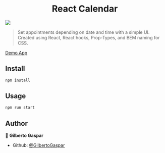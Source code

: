 <h1 align="center">React Calendar</h1>
<p>
  <img src="https://img.shields.io/badge/version-1.0-blue.svg?cacheSeconds=2592000" />
</p>

> Set appointments depending on date and time with a simple UI. Created using React, React hooks, Prop-Types, and BEM naming for CSS.

[Demo App](https://gg-react-calendar.netlify.com)

## Install

```sh
npm install
```

## Usage

```sh
npm run start
```

## Author

👤 **Gilberto Gaspar**

- Github: [@GilbertoGaspar](https://github.com/GilbertoGaspar)
